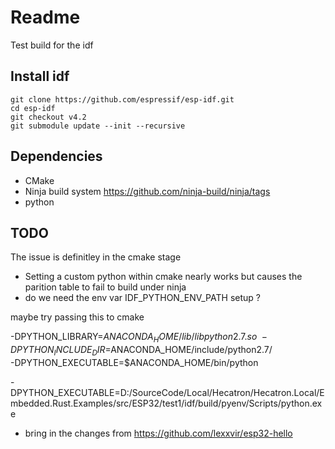 # Readme

Test build for the idf

## Install idf

```
git clone https://github.com/espressif/esp-idf.git
cd esp-idf
git checkout v4.2
git submodule update --init --recursive
```

## Dependencies

  * CMake
  * Ninja build system
    https://github.com/ninja-build/ninja/tags
  * python


## TODO

The issue is definitley in the cmake stage
  * Setting a custom python within cmake nearly works
    but causes the parition table to fail to build under ninja
  * do we need the env var IDF_PYTHON_ENV_PATH setup ?

maybe try passing this to cmake

-DPYTHON_LIBRARY=$ANACONDA_HOME/lib/libpython2.7.so \
-DPYTHON_INCLUDE_DIR=$ANACONDA_HOME/include/python2.7/ \
-DPYTHON_EXECUTABLE=$ANACONDA_HOME/bin/python

-DPYTHON_EXECUTABLE=D:/SourceCode/Local/Hecatron/Hecatron.Local/Embedded.Rust.Examples/src/ESP32/test1/idf/build/pyenv/Scripts/python.exe






  * bring in the changes from https://github.com/lexxvir/esp32-hello
